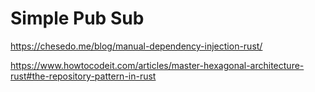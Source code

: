 # Simple Pub Sub


https://chesedo.me/blog/manual-dependency-injection-rust/

https://www.howtocodeit.com/articles/master-hexagonal-architecture-rust#the-repository-pattern-in-rust